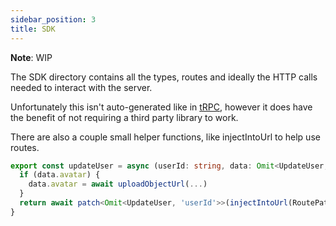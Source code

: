 ```yaml
---
sidebar_position: 3
title: SDK
---
```


**Note**: WIP

The SDK directory contains all the types, routes and ideally the HTTP calls needed to interact with the server.

Unfortunately this isn't auto-generated like in [tRPC](https://trpc.io/), however it does have the benefit of not requiring a third party library to work.

There are also a couple small helper functions, like injectIntoUrl to help use routes.

```typescript
export const updateUser = async (userId: string, data: Omit<UpdateUser, 'userId'>) => {
  if (data.avatar) {
    data.avatar = await uploadObjectUrl(...)
  }
  return await patch<Omit<UpdateUser, 'userId'>>(injectIntoUrl(RoutePath.USER_CRUD, { userId }), data, false)
}
```